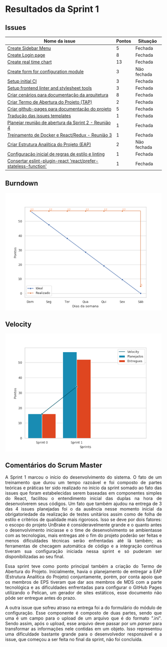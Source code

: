 # Resultados da Sprint 1  

## Issues


|Nome da issue|Pontos|Situação|
|-----|-----|----|
|[Create Sidebar Menu](https://github.com/fga-eps-mds/2019.1-unbrake/issues/7)|5|Fechada|
|[Create Login page](https://github.com/fga-eps-mds/2019.1-unbrake/issues/8)|8|Fechada|
|[Create real time chart](https://github.com/fga-eps-mds/2019.1-unbrake/issues/11)|13|Fechada|
|[Create form for configuration module](https://github.com/fga-eps-mds/2019.1-unbrake/issues/9)|3|Não fechada|
|[Setup initial CI](https://github.com/fga-eps-mds/2019.1-unbrake/issues/13)|3|Fechada|
|[Setup frontend linter and stylesheet tools](https://github.com/fga-eps-mds/2019.1-unbrake/issues/18)|3|Fechada|
|[Criar cenários para documentação da arquitetura](https://github.com/fga-eps-mds/2019.1-unbrake/issues/20)|8|Fechada|
|[Criar Termo de Abertura do Projeto (TAP)](https://github.com/fga-eps-mds/2019.1-unbrake/issues/22)|2|Fechada|
|[Criar github-pages para documentação do projeto](https://github.com/fga-eps-mds/2019.1-unbrake/issues/24)|5|Fechada|
|[Tradução das issues templates](https://github.com/fga-eps-mds/2019.1-unbrake/issues/25)|1|Fechada|
|[Planejar reunião de abertura da Sprint 2 - Reunião 4](https://github.com/fga-eps-mds/2019.1-unbrake/issues/27)|1|Fechada|
|[Treinamento de Docker e React/Redux - Reunião 3](https://github.com/fga-eps-mds/2019.1-unbrake/issues/28)|1|Fechada|
|[Criar Estrutura Analítica do Projeto (EAP)](https://github.com/fga-eps-mds/2019.1-unbrake/issues/29)|2|Não fechada|
|[Configuração inicial de regras de estilo e linting](https://github.com/fga-eps-mds/2019.1-unbrake/issues/30)|1|Fechada|
|[Consertar eslint-plugin-react 'react/prefer-stateless-function'](https://github.com/fga-eps-mds/2019.1-unbrake/issues/35)|1|Fechada|


## Burndown
![sprint_1](images/sprint1.png)

## Velocity
![velocity_1](images/velocity1.png)

## Comentários do Scrum Master

<p align="justify">
A Sprint 1 marcou o início do desenvolvimento do sistema. O fato de um treinamento que durou um tempo razoável e foi composto de partes teóricas e práticas ter sido realizado no início da sprint somado ao fato das issues que foram estabelecidas serem baseadas em componentes simples do React, facilitou o entendimento inicial das duplas na hora de desenvolverem seus códigos. Um fato que também ajudou na entrega de 3 das 4 issues planejadas foi o da ausência nesse momento inicial da obrigatoriedade da realização de testes unitários assim como de folha de estilo e critérios de qualidade mais rigorosos. Isso se deve por dois fatores: o escopo do projeto UnBrake é consideravelmente grande e o quanto antes o desenvolvimento iniciasse e o time de desenvolvimento se ambientasse com as tecnologias, mais entregas até o fim do projeto poderão ser feitas e menos dificuldades técnicas serão enfrentadas até lá também; as ferramentas de checagem automática de código e a integração contínua tiveram sua configuração iniciada nessa sprint e só puderam ser disponibilizadas ao seu final.
</p>
<p align="justify">
Essa sprint teve como ponto principal também a criação do Termo de Abertura do Projeto. Inicialmente, havia o planejamento de entregar a EAP (Estrutura Analítica do Projeto) conjuntamente, porém, por conta apoio que os membros de EPS tiveram que dar aos membros de MDS com a parte tecnológica e as dificuldades enfrentadas para configurar o GitHub Pages utilizando o Pelican, um gerador de sites estáticos, esse documento não pôde ser entregue antes do prazo.
</p>


<p align="justify">
A outra issue que sofreu atraso na entrega foi a do formulário do módulo de configuração. Esse componente é composto de duas partes, sendo que uma é um campo para o upload de um arquivo que é do formato ".ini". Sendo assim, após o upload, esse arquivo deve passar por um <i>parser</i> para transformar as informações nele contidas em um objeto. Isso representou uma dificuldade bastante grande para o desenvolvedor responsável e a issue, que começou a ser feita no final da sprint, não foi concluída.
</p>


